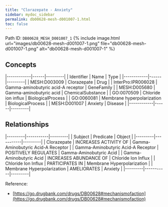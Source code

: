 ```yaml
---
title: "Clorazepate - Anxiety"
sidebar: mydoc_sidebar
permalink: db00628-mesh-d001007-1.html
toc: false 
---
```



Path ID: `DB00628_MESH_D001007_1`
{% include image.html url="images/db00628-mesh-d001007-1.png" file="db00628-mesh-d001007-1.png" alt="db00628-mesh-d001007-1" %}

## Concepts

|------------|------|---------|
| Identifier | Name | Type    |
|------------|------|---------|
| MESH:D003009 | Clorazepate | Drug |
| InterPro:IPR006028 | Gamma-aminobutyric acid-A receptor | GeneFamily |
| MESH:D005680 | Gamma-aminobutyric acid | ChemicalSubstance |
| GO:0070509 | Chloride ion influx | BiologicalProcess |
| GO:0060081 | Membrane hyperpolarization | BiologicalProcess |
| MESH:D001007 | Anxiety | Disease |
|------------|------|---------|

## Relationships

|---------|-----------|---------|
| Subject | Predicate | Object  |
|---------|-----------|---------|
| Clorazepate | INCREASES ACTIVITY OF | Gamma-Aminobutyric Acid-A Receptor |
| Gamma-Aminobutyric Acid-A Receptor | POSITIVELY REGULATES | Gamma-Aminobutyric Acid |
| Gamma-Aminobutyric Acid | INCREASES ABUNDANCE OF | Chloride Ion Influx |
| Chloride Ion Influx | PARTICIPATES IN | Membrane Hyperpolarization |
| Membrane Hyperpolarization | AMELIORATES | Anxiety |
|---------|-----------|---------|

Reference: 
  - [https://go.drugbank.com/drugs/DB00628#mechanismofaction](https://go.drugbank.com/drugs/DB00628#mechanismofaction)
